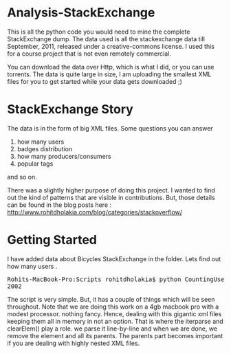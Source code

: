 Analysis-StackExchange
======================

This is all the python code you would need to mine the complete StackExchange dump. The data used is  all the stackexchange data till September, 2011, released under a creative-commons license. I used this for a course project that is not even remotely commercial. 

You can download the data over Http, which is what I did, or you can use torrents. The data is quite large in size, I am uploading the smallest XML files for you to get started while your data gets downloaded ;) 

StackExchange Story
==================

The data is in the form of big XML files. Some questions you can answer

1. how many users
2. badges distribution
3. how many producers/consumers
4. popular tags

and so on. 

There was a slightly higher purpose of doing this project. I wanted to find out the kind of patterns that are visible in contributions. But, those details can be found in the blog posts  here : http://www.rohitdholakia.com/blog/categories/stackoverflow/

Getting Started
===============

I have added data about Bicycles StackExchange in the folder. Lets find out how many users . 

<pre>
Rohits-MacBook-Pro:Scripts rohitdholakia$ python CountingUsers.py ../Bicycles/users.xml 
2002
</pre>

The script is very simple. But, it has a couple of things which will be seen throughout. Note that we are doing this work on a 4gb macbook pro with a modest processor. nothing fancy. Hence, dealing with this gigantic xml files keeping them all in memory in not an option. That is where the iterparse and clearElem() play a role. we parse it line-by-line and when we are done, we remove  the element and all its parents. The parents part becomes important if you are dealing with highly nested XML files.  


